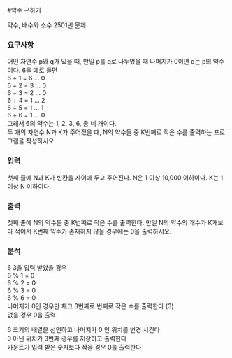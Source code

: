 #약수 구하기
<p>
약수, 배수와 소수 2501번 문제
</p>

### 요구사항

<p>
어떤 자연수 p와 q가 있을 때, 만일 p를 q로 나누었을 때 나머지가 0이면 q는 p의 약수이다. 
6을 예로 들면 <br>
6 ÷ 1 = 6 … 0  <br>
6 ÷ 2 = 3 … 0  <br>
6 ÷ 3 = 2 … 0  <br>
6 ÷ 4 = 1 … 2  <br>
6 ÷ 5 = 1 … 1  <br>
6 ÷ 6 = 1 … 0  <br>
그래서 6의 약수는 1, 2, 3, 6, 총 네 개이다. <br>
두 개의 자연수 N과 K가 주어졌을 때, N의 약수들 중 K번째로 작은 수를 출력하는 프로그램을 작성하시오. <br>
</p>

### 입력
첫째 줄에 N과 K가 빈칸을 사이에 두고 주어진다. N은 1 이상 10,000 이하이다. K는 1 이상 N 이하이다.

### 출력
첫째 줄에 N의 약수들 중 K번째로 작은 수를 출력한다. 만일 N의 약수의 개수가 K개보다 적어서 K번째 약수가 존재하지 않을 경우에는 0을 출력하시오.


### 분석
6 3을 입력 받았을 경우  <br>
6 % 1  = 0  <br>
6 % 2  = 0  <br>
6 % 3  = 0  <br>
6 % 6  = 0  <br>
나머지가 0인 경우만 체크  3번째로 번째로 작은 수를 출력한다 (3) <br>
없을  경우 0을 출력 <br>

6 크기의 배열을 선언하고  나머지가 0 인 위치를 변경 시킨다 <br>
0 아닌 위치가 3번째 경우를 저장하고 출력한다 <br>
카운트가 입력 받은 숫자보다 작을 경우 0를 출력한다 <br>

